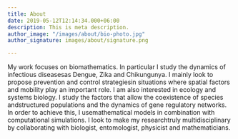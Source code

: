 ```yaml
---
title: About
date: 2019-05-12T12:14:34.000+06:00
description: This is meta description.
author_image: "/images/about/bio-photo.jpg"
author_signature: images/about/signature.png

---
```

My work focuses on biomathematics. In particular I study the dynamics of infectious diseasesas Dengue, Zika and Chikungunya. I mainly look to propose prevention and control strategiesin situations where spatial factors and mobility play an important role. I am also interested in ecology and systems biology. I study the factors that allow the coexistence of species andstructured populations and the dynamics of gene regulatory networks. In order to achieve this, I usemathematical models in combination with computational simulations. I look to make my researchtruly multidisciplinary by collaborating with biologist, entomologist, physicist and mathematicians.